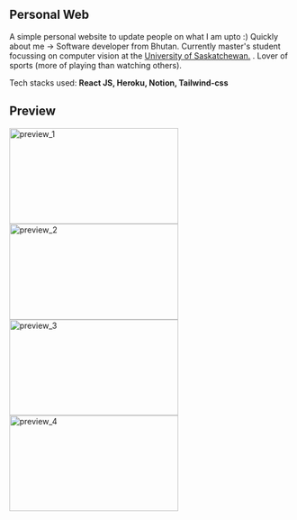 ## Personal Web

A simple personal website to update people on what I am upto :)
Quickly about me -> Software developer from Bhutan. Currently master's student focussing on computer vision at the [University of Saskatchewan.](https://www.usask.ca/) . Lover of sports (more of playing than watching others).

Tech stacks used: **React JS, Heroku, Notion, Tailwind-css**

## **Preview**

<img src="https://live.staticflickr.com/65535/52233850742_074b6d83dc_z.jpg" width="300" height="170" alt="preview_1" style="float: left">
<img src="https://live.staticflickr.com/65535/52235318710_c4eea1fb4f_z.jpg" width="300" height="170" alt="preview_2" style="">
<br/>
<img src="https://live.staticflickr.com/65535/52234842798_d8d659eaa0_z.jpg" width="300" height="170" alt="preview_3" style="float: left">
<img src="https://live.staticflickr.com/65535/52235110694_e8804f87d8_z.jpg" width="300" height="170" alt="preview_4" style="">
